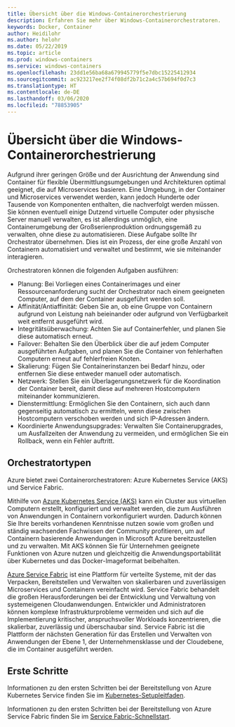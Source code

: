 ```yaml
---
title: Übersicht über die Windows-Containerorchestrierung
description: Erfahren Sie mehr über Windows-Containerorchestratoren.
keywords: Docker, Container
author: Heidilohr
ms.author: helohr
ms.date: 05/22/2019
ms.topic: article
ms.prod: windows-containers
ms.service: windows-containers
ms.openlocfilehash: 23dd1e56ba68a679945779f5e7dbc15225412934
ms.sourcegitcommit: ac923217ee2f74f08df2b71c2a4c57b694f0d7c3
ms.translationtype: HT
ms.contentlocale: de-DE
ms.lasthandoff: 03/06/2020
ms.locfileid: "78853905"
---
```

# <a name="windows-container-orchestration-overview"></a>Übersicht über die Windows-Containerorchestrierung

Aufgrund ihrer geringen Größe und der Ausrichtung der Anwendung sind Container für flexible Übermittlungsumgebungen und Architekturen optimal geeignet, die auf Microservices basieren. Eine Umgebung, in der Container und Microservices verwendet werden, kann jedoch Hunderte oder Tausende von Komponenten enthalten, die nachverfolgt werden müssen. Sie können eventuell einige Dutzend virtuelle Computer oder physische Server manuell verwalten, es ist allerdings unmöglich, eine Containerumgebung der Großserienproduktion ordnungsgemäß zu verwalten, ohne diese zu automatisieren. Diese Aufgabe sollte Ihr Orchestrator übernehmen. Dies ist ein Prozess, der eine große Anzahl von Containern automatisiert und verwaltet und bestimmt, wie sie miteinander interagieren.

Orchestratoren können die folgenden Aufgaben ausführen:

- Planung: Bei Vorliegen eines Containerimages und einer Ressourcenanforderung sucht der Orchestrator nach einem geeigneten Computer, auf dem der Container ausgeführt werden soll.
- Affinität/Antiaffinität: Geben Sie an, ob eine Gruppe von Containern aufgrund von Leistung nah beieinander oder aufgrund von Verfügbarkeit weit entfernt ausgeführt wird.
- Integritätsüberwachung: Achten Sie auf Containerfehler, und planen Sie diese automatisch erneut.
- Failover: Behalten Sie den Überblick über die auf jedem Computer ausgeführten Aufgaben, und planen Sie die Container von fehlerhaften Computern erneut auf fehlerfreien Knoten.
- Skalierung: Fügen Sie Containerinstanzen bei Bedarf hinzu, oder entfernen Sie diese entweder manuell oder automatisch.
- Netzwerk: Stellen Sie ein Überlagerungsnetzwerk für die Koordination der Container bereit, damit diese auf mehreren Hostcomputern miteinander kommunizieren.
- Dienstermittlung: Ermöglichen Sie den Containern, sich auch dann gegenseitig automatisch zu ermitteln, wenn diese zwischen Hostcomputern verschoben werden und sich IP-Adressen ändern.
- Koordinierte Anwendungsupgrades: Verwalten Sie Containerupgrades, um Ausfallzeiten der Anwendung zu vermeiden, und ermöglichen Sie ein Rollback, wenn ein Fehler auftritt.

## <a name="orchestrator-types"></a>Orchestratortypen

Azure bietet zwei Containerorchestratoren: Azure Kubernetes Service (AKS) und Service Fabric.

Mithilfe von [Azure Kubernetes Service (AKS)](/azure/aks/) kann ein Cluster aus virtuellen Computern erstellt, konfiguriert und verwaltet werden, die zum Ausführen von Anwendungen in Containern vorkonfiguriert wurden. Dadurch können Sie Ihre bereits vorhandenen Kenntnisse nutzen sowie vom großen und ständig wachsenden Fachwissen der Community profitieren, um auf Containern basierende Anwendungen in Microsoft Azure bereitzustellen und zu verwalten. Mit AKS können Sie für Unternehmen geeignete Funktionen von Azure nutzen und gleichzeitig die Anwendungsportabilität über Kubernetes und das Docker-Imageformat beibehalten.

[Azure Service Fabric](/azure/service-fabric/) ist eine Plattform für verteilte Systeme, mit der das Verpacken, Bereitstellen und Verwalten von skalierbaren und zuverlässigen Microservices und Containern vereinfacht wird. Service Fabric behandelt die großen Herausforderungen bei der Entwicklung und Verwaltung von systemeigenen Cloudanwendungen. Entwickler und Administratoren können komplexe Infrastrukturprobleme vermeiden und sich auf die Implementierung kritischer, anspruchsvoller Workloads konzentrieren, die skalierbar, zuverlässig und überschaubar sind. Service Fabric ist die Plattform der nächsten Generation für das Erstellen und Verwalten von Anwendungen der Ebene 1, der Unternehmensklasse und der Cloudebene, die im Container ausgeführt werden.

## <a name="getting-started"></a>Erste Schritte

Informationen zu den ersten Schritten bei der Bereitstellung von Azure Kubernetes Service finden Sie im [Kubernetes-Setupleitfaden](../kubernetes/getting-started-kubernetes-windows.md).

Informationen zu den ersten Schritten bei der Bereitstellung von Azure Service Fabric finden Sie im [Service Fabric-Schnellstart](/azure/service-fabric/service-fabric-quickstart-containers.md).
